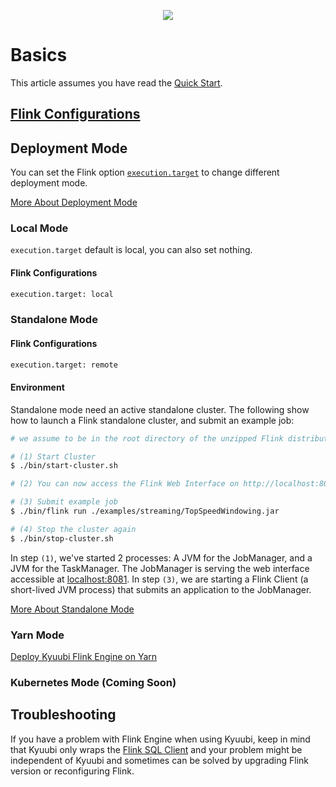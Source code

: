 <!--
 - Licensed to the Apache Software Foundation (ASF) under one or more
 - contributor license agreements.  See the NOTICE file distributed with
 - this work for additional information regarding copyright ownership.
 - The ASF licenses this file to You under the Apache License, Version 2.0
 - (the "License"); you may not use this file except in compliance with
 - the License.  You may obtain a copy of the License at
 -
 -   http://www.apache.org/licenses/LICENSE-2.0
 -
 - Unless required by applicable law or agreed to in writing, software
 - distributed under the License is distributed on an "AS IS" BASIS,
 - WITHOUT WARRANTIES OR CONDITIONS OF ANY KIND, either express or implied.
 - See the License for the specific language governing permissions and
 - limitations under the License.
 -->

<div align=center>

![](../../imgs/kyuubi_logo.png)

</div>

# Basics

This article assumes you have read the [Quick Start](../../quick_start/quick_start.html).

## [Flink Configurations](../settings.html#flink-configurations)

## Deployment Mode

You can set the Flink
option [`execution.target`](https://nightlies.apache.org/flink/flink-docs-stable/docs/deployment/config/#execution-target)
to change different deployment mode.

[More About Deployment Mode](https://nightlies.apache.org/flink/flink-docs-stable/docs/deployment/overview/#deployment-modes)

### Local Mode

`execution.target` default is local, you can also set nothing.

#### Flink Configurations

```bash
execution.target: local
```

### Standalone Mode

#### Flink Configurations

```bash
execution.target: remote
```

#### Environment

Standalone mode need an active standalone cluster. The following show how to launch a Flink standalone cluster, and
submit an example job:

```bash
# we assume to be in the root directory of the unzipped Flink distribution

# (1) Start Cluster
$ ./bin/start-cluster.sh

# (2) You can now access the Flink Web Interface on http://localhost:8081

# (3) Submit example job
$ ./bin/flink run ./examples/streaming/TopSpeedWindowing.jar

# (4) Stop the cluster again
$ ./bin/stop-cluster.sh
```

In step `(1)`, we've started 2 processes: A JVM for the JobManager, and a JVM for the TaskManager. The JobManager is
serving the web interface accessible at [localhost:8081](http://localhost:8081). In step `(3)`, we are starting a Flink
Client (a short-lived JVM process) that submits an application to the JobManager.

[More About Standalone Mode](https://nightlies.apache.org/flink/flink-docs-stable/docs/deployment/resource-providers/standalone/overview/#standalone)

### Yarn Mode

[Deploy Kyuubi Flink Engine on Yarn](../engine_on_yarn.html#deploy-kyuubi-flink-engine-on-yarn)

### Kubernetes Mode (Coming Soon)

## Troubleshooting

If you have a problem with Flink Engine when using Kyuubi, keep in mind that Kyuubi only wraps
the [Flink SQL Client](https://nightlies.apache.org/flink/flink-docs-stable/docs/dev/table/sqlclient/) and your problem
might be independent of Kyuubi and sometimes can be solved by upgrading Flink version or reconfiguring Flink.
